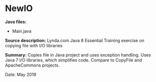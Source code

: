 # NewIO

**Java files:**
* Main.java

**Source description:** Lynda.com Java 8 Essential Training exercise on copying file with I/O libraries

**Summary:** Copies file in Java project and uses exception handling. Uses Java 7 I/O libraries, which simplifies code. Compare to CopyFile and ApacheCommons projects.

Date: May 2019